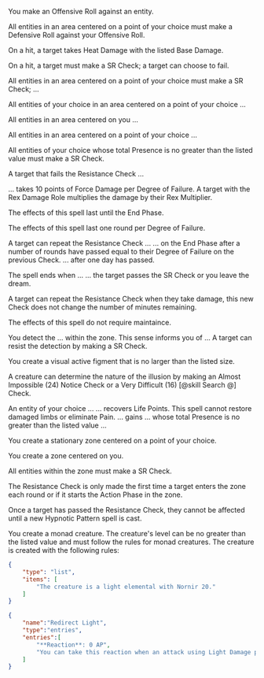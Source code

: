 You make an Offensive Roll against an entity.

All entities in an area centered on a point of your choice must make a Defensive Roll against your Offensive Roll.

On a hit, a target takes Heat Damage with the listed Base Damage.

On a hit, a target must make a SR Check; a target can choose to fail.

All entities in an area centered on a point of your choice must make a SR Check; ...

All entities of your choice in an area centered on a point of your choice ...

All entities in an area centered on you ...

All entities in an area centered on a point of your choice ...

All entities of your choice whose total Presence is no greater than the listed value must make a SR Check.

A target that fails the Resistance Check ...

... takes 10 points of Force Damage per Degree of Failure. A target with the Rex Damage Role multiplies the damage by their Rex Multiplier.

The effects of this spell last until the End Phase.

The effects of this spell last one round per Degree of Failure.

A target can repeat the Resistance Check ...
... on the End Phase after a number of rounds have passed equal to their Degree of Failure on the previous Check.
... after one day has passed.

The spell ends when ...
... the target passes the SR Check or you leave the dream.

A target can repeat the Resistance Check when they take damage, this new Check does not change the number of minutes remaining. 

The effects of this spell do not require maintaince.

You detect the ... within the zone.
This sense informs you of ...
A target can resist the detection by making a SR Check.

You create a visual active figment that is no larger than the listed size.

A creature can determine the nature of the illusion by making an Almost Impossible (24) Notice Check or a Very Difficult (16) [@skill Search @] Check.

An entity of your choice ...
... recovers Life Points. This spell cannot restore damaged limbs or eliminate Pain.
... gains 
... whose total Presence is no greater than the listed value ...

You create a stationary zone centered on a point of your choice.

You create a zone centered on you.

All entities within the zone must make a SR Check.

The Resistance Check is only made the first time a target enters the zone each round or if it starts the Action Phase in the zone.

Once a target has passed the Resistance Check, they cannot be affected until a new Hypnotic Pattern spell is cast.

You create a monad creature. The creature's level can be no greater than the listed value and must follow the rules for monad creatures. The creature is created with the following rules:

```json
{
    "type": "list",
    "items": [
        "The creature is a light elemental with Nornir 20."
    ]
}
```

```json
{
    "name":"Redirect Light",
    "type":"entries",
    "entries":[
        "**Reaction**: 0 AP",
        "You can take this reaction when an attack using Light Damage passes through the area suffers `D2` on the Offensive Roll."
    ]
}
```